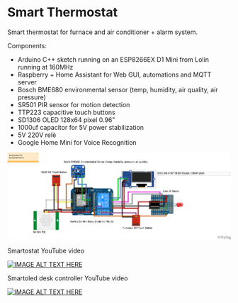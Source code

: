 # Smart Thermostat
Smart thermostat for furnace and air conditioner + alarm system.

Components:
- Arduino C++ sketch running on an ESP8266EX D1 Mini from Lolin running at 160MHz
- Raspberry + Home Assistant for Web GUI, automations and MQTT server
- Bosch BME680 environmental sensor (temp, humidity, air quality, air pressure)
- SR501 PIR sensor for motion detection
- TTP223 capacitive touch buttons
- SD1306 OLED 128x64 pixel 0.96"
- 1000uf capacitor for 5V power stabilization
- 5V 220V relè
- Google Home Mini for Voice Recognition

![alt text](https://github.com/sblantipodi/smart_thermostat/blob/master/smartostat_bb.png)

Smartostat YouTube video

[![IMAGE ALT TEXT HERE](https://img.youtube.com/vi/Hdy5gpQMbEk/0.jpg)](https://www.youtube.com/watch?v=Hdy5gpQMbEk)

Smartoled desk controller YouTube video

[![IMAGE ALT TEXT HERE](https://img.youtube.com/vi/_rEGXzI-NMo/0.jpg)](https://www.youtube.com/watch?v=_rEGXzI-NMo)



